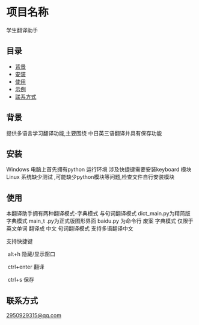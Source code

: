 # 项目名称

学生翻译助手

## 目录

- [背景](#背景)
- [安装](#安装)
- [使用](#使用)
- [示例](#示例)
- [联系方式](#联系方式)

## 背景

提供多语言学习翻译功能,主要围绕 中日英三语翻译并具有保存功能

## 安装

Windows 电脑上首先拥有python 运行环境 
	涉及快捷键需要安装keyboard 模块
Linux 系统缺少测试 ,可能缺少python模块等问题,检查文件自行安装模块

## 使用

本翻译助手拥有两种翻译模式-字典模式 与句词翻译模式
	dict_main.py为精简版 字典模式
	main_t .py为正式版图形界面
	baidu.py 为命令行 废案
字典模式 仅限于 英文单词 翻译成 中文
句词翻译模式
	支持多语翻译中文

支持快捷键

​	alt+h 隐藏/显示窗口

​	ctrl+enter 翻译

​	ctrl+s 保存

## 联系方式

2950929315@qq.com